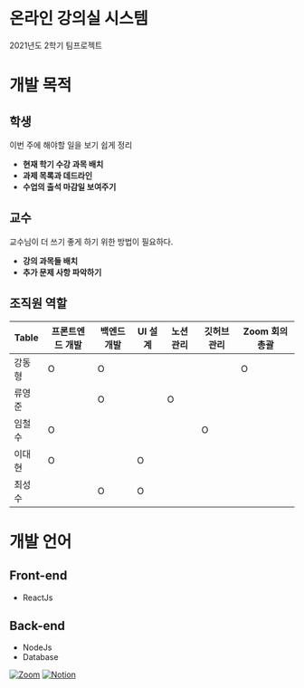 # 온라인 강의실 시스템
2021년도 2학기 팀프로젝트
# 개발 목적
## 학생
이번 주에 해야할 일을 보기 쉽게 정리
- **현재 학기 수강 과목 배치**
- **과제 목록과 데드라인**
- **수업의 출석 마감일 보여주기**

## 교수
교수님이 더 쓰기 좋게 하기 위한 방법이 필요하다.
- **강의 과목들 배치**
- **추가 문제 사항 파악하기**

## 조직원 역할

Table|프론트엔드 개발|백엔드 개발|UI 설계|노션 관리|깃허브 관리|Zoom 회의 총괄
---|---|---|---|---|---|---
강동형|O|O| | | |O
류영준| |O| |O| |
임철수|O| | | |O|
이대현|O| |O| | |
최성수| |O|O| | |

# 개발 언어
## Front-end
- ReactJs

## Back-end
- NodeJs
- Database

[![Zoom](https://img.shields.io/badge/SETeam-Zoom-blue?style=social&logo=Zoom "회의 장소")](https://zoom.us)
[![Notion](https://img.shields.io/badge/SETeam-Notion-blue?style=social&logo=Notion "프로젝트 진행상황 보기")](https://www.notion.so/6-d6aed0a3dd1d4287ba82d00429db140a)
